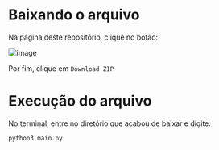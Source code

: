 # Baixando o arquivo

Na página deste repositório, clique no botão:

![image](https://github.com/lucascraupp/GitHub/assets/86060864/e9bf4603-9e90-424d-be6d-528f032e2b3d)

Por fim, clique em `Download ZIP`

# Execução do arquivo
No terminal, entre no diretório que acabou de baixar e digite:

```bash
python3 main.py
```
